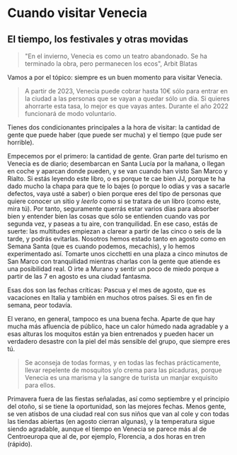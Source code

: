 # Cuando visitar Venecia
## El tiempo, los festivales y otras movidas

> "En el invierno, Venecia es como un teatro abandonado. Se ha terminado la
> obra, pero permanecen los ecos", Arbit Blatas

Vamos a por el tópico: siempre es un buen momento para visitar Venecia.

> A partir de 2023, Venecia puede cobrar hasta 10€ sólo para entrar en la
> ciudad a las personas que se vayan a quedar sólo un día. Si quieres ahorrarte
> esta tasa, lo mejor es que vayas antes. Durante el año 2022 funcionará de modo
> voluntario.

Tienes dos condicionantes principales a la hora de visitar: la cantidad de gente
que puede haber (que puede ser mucha) y el tiempo (que pude ser horrible).

Empecemos por el primero: la cantidad de gente. Gran parte del turismo en
Venecia es de diario; desembarcan en Santa Lucía por la mañana, o llegan en
coche y aparcan donde pueden, y se van cuando han visto San Marco y Rialto. Si
estás leyendo este libro, o es porque te cae bien JJ, porque te ha dado mucho la
chapa para que te lo bajes (o porque lo odias y vas a sacarle defectos, vaya
usté a saber) o bien porque eres del tipo de personas que quiere conocer un
sitio y *leerlo* como si se tratara de un libro (como este, mira tú). Por tanto,
seguramente querrás estar varios días para absorber bien y entender bien las
cosas que sólo se entienden cuando vas por segunda vez, y paseas a tu aire, con
tranquilidad. En ese caso, estás de suerte: las multitudes empiezan a clarear a
partir de las cinco o seis de la tarde, y podrás evitarlas. Nosotros hemos
estado tanto en agosto como en Semana Santa (que es cuando podemos, mecachis), y
lo hemos experimentado así. Tomarte unos cicchetti en una plaza a cinco minutos
de San Marco con tranquilidad mientras charlas con la gente que atiende es una
posibilidad real. O irte a Murano y sentir un poco de miedo porque a partir de
las 7 en agosto es una ciudad fantasma.

Esas dos son las fechas críticas: Pascua y el mes de agosto, que es vacaciones
en Italia y también en muchos otros países. Si es en fin de semana, peor
todavía.

El verano, en general, tampoco es una buena fecha. Aparte de que hay mucha más
afluencia de público, hace un calor húmedo nada agradable y a esas alturas los
moquitos están ya bien entrenados y pueden hacer un verdadero desastre con la
piel del más sensible del grupo, que siempre eres tú.

> Se aconseja de todas formas, y en todas las fechas prácticamente, llevar
> repelente de mosquitos y/o crema para las picaduras, porque Venecia es una
> marisma y la sangre de turista un manjar exquisito para ellos.

Primavera fuera de las fiestas señaladas, así como septiembre y el principio del
otoño, si se tiene la oportunidad, son las mejores fechas. Menos gente, se ven
atisbos de una ciudad real con sus niños que van al cole y con todas las tiendas
abiertas (en agosto cierran algunas), y la temperatura sigue siendo agradable,
aunque el tiempo en Venecia se parece más al de Centroeuropa que al de, por
ejemplo, Florencia, a dos horas en tren (rápido).



